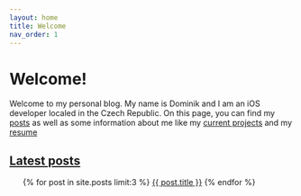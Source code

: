 ```yaml
---
layout: home
title: Welcome
nav_order: 1
---
```


# Welcome!

Welcome to my personal blog. My name is Dominik and I am an iOS developer localed in the Czech Republic. On this page, you can find my [posts](https://dominikgrodl.github.io/posts/) as well as some information about me like my [current projects]() and my [resume]()

## [Latest posts](/posts)

<ul>
  {% for post in site.posts limit:3 %}
   <a href="{{ post.url }}">{{ post.title }}</a>
{% endfor %}
</ul>
